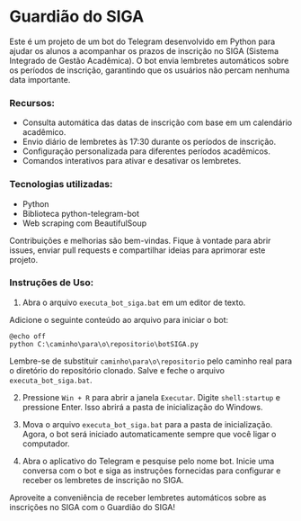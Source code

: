 # Guardião do SIGA

Este é um projeto de um bot do Telegram desenvolvido em Python para ajudar os alunos a acompanhar os prazos de inscrição no SIGA (Sistema Integrado de Gestão Acadêmica). O bot envia lembretes automáticos sobre os períodos de inscrição, garantindo que os usuários não percam nenhuma data importante.

### Recursos:
- Consulta automática das datas de inscrição com base em um calendário acadêmico.
- Envio diário de lembretes às 17:30 durante os períodos de inscrição.
- Configuração personalizada para diferentes períodos acadêmicos.
- Comandos interativos para ativar e desativar os lembretes.

### Tecnologias utilizadas:
- Python
- Biblioteca python-telegram-bot
- Web scraping com BeautifulSoup

Contribuições e melhorias são bem-vindas. Fique à vontade para abrir issues, enviar pull requests e compartilhar ideias para aprimorar este projeto.

### Instruções de Uso:
1. Abra o arquivo `executa_bot_siga.bat` em um editor de texto.

Adicione o seguinte conteúdo ao arquivo para iniciar o bot:

```
@echo off
python C:\caminho\para\o\repositorio\botSIGA.py
````

Lembre-se de substituir `caminho\para\o\repositorio` pelo caminho real para o diretório do repositório clonado.
Salve e feche o arquivo `executa_bot_siga.bat`.

2. Pressione `Win + R` para abrir a janela `Executar`. Digite `shell:startup` e pressione Enter. Isso abrirá a pasta de inicialização do Windows.

3. Mova o arquivo `executa_bot_siga.bat` para a pasta de inicialização. Agora, o bot será iniciado automaticamente sempre que você ligar o computador.

4. Abra o aplicativo do Telegram e pesquise pelo nome bot. Inicie uma conversa com o bot e siga as instruções fornecidas para configurar e receber os lembretes de inscrição no SIGA.

Aproveite a conveniência de receber lembretes automáticos sobre as inscrições no SIGA com o Guardião do SIGA!

